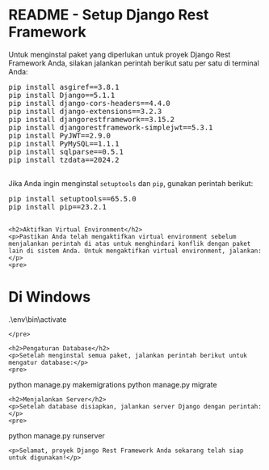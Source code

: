 
<body>
    <h1>README - Setup Django Rest Framework</h1>
    <p>Untuk menginstal paket yang diperlukan untuk proyek Django Rest Framework Anda, silakan jalankan perintah berikut satu per satu di terminal Anda:</p>
    <pre>
pip install asgiref==3.8.1
pip install Django==5.1.1
pip install django-cors-headers==4.4.0
pip install django-extensions==3.2.3
pip install djangorestframework==3.15.2
pip install djangorestframework-simplejwt==5.3.1
pip install PyJWT==2.9.0
pip install PyMySQL==1.1.1
pip install sqlparse==0.5.1
pip install tzdata==2024.2
    </pre>
    <p>Jika Anda ingin menginstal <code>setuptools</code> dan <code>pip</code>, gunakan perintah berikut:</p>
    <pre>
pip install setuptools==65.5.0
pip install pip==23.2.1
    </pre>

    <h2>Aktifkan Virtual Environment</h2>
    <p>Pastikan Anda telah mengaktifkan virtual environment sebelum menjalankan perintah di atas untuk menghindari konflik dengan paket lain di sistem Anda. Untuk mengaktifkan virtual environment, jalankan:</p>
    <pre>
# Di Windows
.\env\bin\activate

    </pre>

    <h2>Pengaturan Database</h2>
    <p>Setelah menginstal semua paket, jalankan perintah berikut untuk mengatur database:</p>
    <pre>
python manage.py makemigrations
python manage.py migrate
    </pre>

    <h2>Menjalankan Server</h2>
    <p>Setelah database disiapkan, jalankan server Django dengan perintah:</p>
    <pre>
python manage.py runserver
    </pre>

    <p>Selamat, proyek Django Rest Framework Anda sekarang telah siap untuk digunakan!</p>
</body>
</html>
